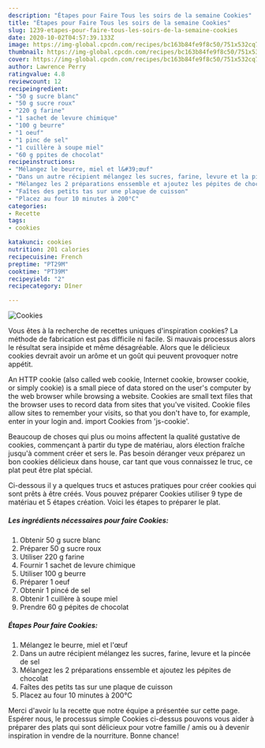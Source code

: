 ```yaml
---
description: "Étapes pour Faire Tous les soirs de la semaine Cookies"
title: "Étapes pour Faire Tous les soirs de la semaine Cookies"
slug: 1239-etapes-pour-faire-tous-les-soirs-de-la-semaine-cookies
date: 2020-10-02T04:57:39.133Z
image: https://img-global.cpcdn.com/recipes/bc163b84fe9f8c50/751x532cq70/cookies-photo-principale-de-la-recette.jpg
thumbnail: https://img-global.cpcdn.com/recipes/bc163b84fe9f8c50/751x532cq70/cookies-photo-principale-de-la-recette.jpg
cover: https://img-global.cpcdn.com/recipes/bc163b84fe9f8c50/751x532cq70/cookies-photo-principale-de-la-recette.jpg
author: Lawrence Perry
ratingvalue: 4.8
reviewcount: 12
recipeingredient:
- "50 g sucre blanc"
- "50 g sucre roux"
- "220 g farine"
- "1 sachet de levure chimique"
- "100 g beurre"
- "1 oeuf"
- "1 pinc de sel"
- "1 cuillère à soupe miel"
- "60 g ppites de chocolat"
recipeinstructions:
- "Mélangez le beurre, miel et l&#39;œuf"
- "Dans un autre récipient mélangez les sucres, farine, levure et la pincée de sel"
- "Mélangez les 2 préparations enssemble et ajoutez les pépites de chocolat"
- "Faîtes des petits tas sur une plaque de cuisson"
- "Placez au four 10 minutes à 200°C"
categories:
- Recette
tags:
- cookies

katakunci: cookies 
nutrition: 201 calories
recipecuisine: French
preptime: "PT29M"
cooktime: "PT39M"
recipeyield: "2"
recipecategory: Dîner

---
```



![Cookies](https://img-global.cpcdn.com/recipes/bc163b84fe9f8c50/751x532cq70/cookies-photo-principale-de-la-recette.jpg)

Vous êtes à la recherche de recettes uniques d'inspiration cookies? La méthode de fabrication est pas difficile ni facile. Si mauvais processus alors le résultat sera insipide et même désagréable. Alors que le délicieux cookies devrait avoir un arôme et un goût qui peuvent provoquer notre appétit.

An HTTP cookie (also called web cookie, Internet cookie, browser cookie, or simply cookie) is a small piece of data stored on the user&#39;s computer by the web browser while browsing a website. Cookies are small text files that the browser uses to record data from sites that you&#39;ve visited. Cookie files allow sites to remember your visits, so that you don&#39;t have to, for example, enter in your login and. import Cookies from &#39;js-cookie&#39;.

Beaucoup de choses qui plus ou moins affectent la qualité gustative de cookies, commençant à partir du type de matériau, alors élection fraîche jusqu'à comment créer et sers le. Pas besoin déranger veux préparez un bon cookies délicieux dans house, car tant que vous connaissez le truc, ce plat peut être plat spécial.


Ci-dessous il y a quelques trucs et astuces pratiques pour créer cookies qui sont prêts à être créés. Vous pouvez préparer Cookies utiliser 9 type de matériau et 5 étapes création. Voici les étapes to préparer le plat.

<!--inarticleads1-->

##### Les ingrédients nécessaires pour faire Cookies:

1. Obtenir 50 g sucre blanc
1. Préparer 50 g sucre roux
1. Utiliser 220 g farine
1. Fournir 1 sachet de levure chimique
1. Utiliser 100 g beurre
1. Préparer 1 oeuf
1. Obtenir 1 pincé de sel
1. Obtenir 1 cuillère à soupe miel
1. Prendre 60 g pépites de chocolat




<!--inarticleads2-->

##### Étapes Pour faire Cookies:

1. Mélangez le beurre, miel et l&#39;œuf
1. Dans un autre récipient mélangez les sucres, farine, levure et la pincée de sel
1. Mélangez les 2 préparations enssemble et ajoutez les pépites de chocolat
1. Faîtes des petits tas sur une plaque de cuisson
1. Placez au four 10 minutes à 200°C





Merci d'avoir lu la recette que notre équipe a présentée sur cette page. Espérer nous, le processus simple Cookies ci-dessus pouvons vous aider à préparer des plats qui sont délicieux pour votre famille / amis ou à devenir inspiration in vendre de la nourriture. Bonne chance!
